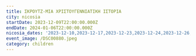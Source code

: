```yaml
---
title: ΣΚΡΟΥΤΖ-ΜΙΑ ΧΡΙΣΤΟΥΓΕΝΝΙΑΤΙΚΗ ΙΣΤΟΡΙΑ
city: nicosia
startDate: 2023-12-09T22:00:00.000Z
endDate: 2024-01-06T22:00:00.000Z
nicosia_dates: '2023-12-10,2023-12-17,2023-12-23,2023-12-24,2023-12-26,2023-12-30,2024-01-07'
event_image: /DSC00880.jpeg
category: children
---
```


